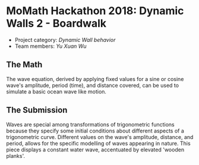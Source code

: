 # MoMath Hackathon 2018: Dynamic Walls 2 - Boardwalk

- Project category: _Dynamic Wall behavior_
- Team members: _Yu Xuan Wu_

## The Math

The wave equation, derived by applying fixed values for a sine or cosine wave's amplitude, period (time), and distance covered, can be used to simulate a basic ocean wave like motion.

## The Submission

Waves are special among transformations of trigonometric functions because they specify some initial conditions about different aspects of a trigonometric curve. Different values on the wave's amplitude, distance, and period, allows for the specific modelling of waves appearing in nature. This piece displays a constant water wave, accentuated by elevated 'wooden planks'.

